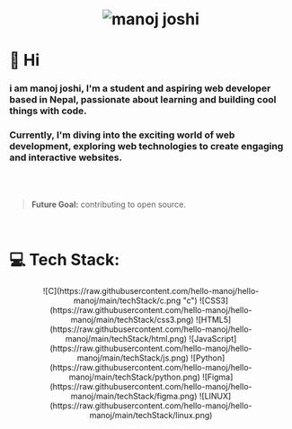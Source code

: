 <h1 align="center">  
    <img src="https://raw.githubusercontent.com/hello-manoj/hello-manoj/main/name.svg" alt="manoj joshi">  
</h1> 

# 👋 Hi

### i am **manoj joshi**, I'm a student and aspiring web developer based in Nepal, passionate about learning and building cool things with code.

### Currently, I'm diving into the exciting world of web development, exploring **web technologies** to create engaging and interactive websites.
<br><br>
> **Future Goal:** contributing to open source.
<br>
 

# 💻 Tech Stack:
<div style="text-align:center">
![C](https://raw.githubusercontent.com/hello-manoj/hello-manoj/main/techStack/c.png "c") 
![CSS3](https://raw.githubusercontent.com/hello-manoj/hello-manoj/main/techStack/css3.png) 
![HTML5](https://raw.githubusercontent.com/hello-manoj/hello-manoj/main/techStack/html.png) 
![JavaScript](https://raw.githubusercontent.com/hello-manoj/hello-manoj/main/techStack/js.png)
![Python](https://raw.githubusercontent.com/hello-manoj/hello-manoj/main/techStack/python.png) 
![Figma](https://raw.githubusercontent.com/hello-manoj/hello-manoj/main/techStack/figma.png) 
![LINUX](https://raw.githubusercontent.com/hello-manoj/hello-manoj/main/techStack/linux.png)
</div>
